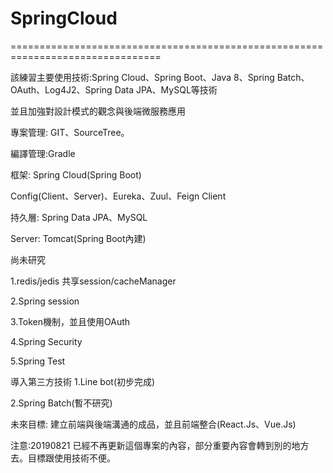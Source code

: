 # SpringCloud
================================================================================<br>

該練習主要使用技術:Spring Cloud、Spring Boot、Java 8、Spring Batch、OAuth、Log4J2、Spring Data JPA、MySQL等技術<br>

並且加強對設計模式的觀念與後端微服務應用

專案管理: GIT、SourceTree。<br>

編譯管理:Gradle <br>

框架: Spring Cloud(Spring Boot) <br>

Config(Client、Server)、Eureka、Zuul、Feign Client<br>

持久層: Spring Data JPA、MySQL<br>

Server: Tomcat(Spring Boot內建)<br>

尚未研究

1.redis/jedis 共享session/cacheManager<br>

2.Spring session<br>

3.Token機制，並且使用OAuth<br>

4.Spring Security<br>

5.Spring Test

導入第三方技術
1.Line bot(初步完成)<br>

2.Spring Batch(暫不研究)<br>

未來目標:
建立前端與後端溝通的成品，並且前端整合(React.Js、Vue.Js)


注意:20190821 已經不再更新這個專案的內容，部分重要內容會轉到別的地方去。目標跟使用技術不便。











